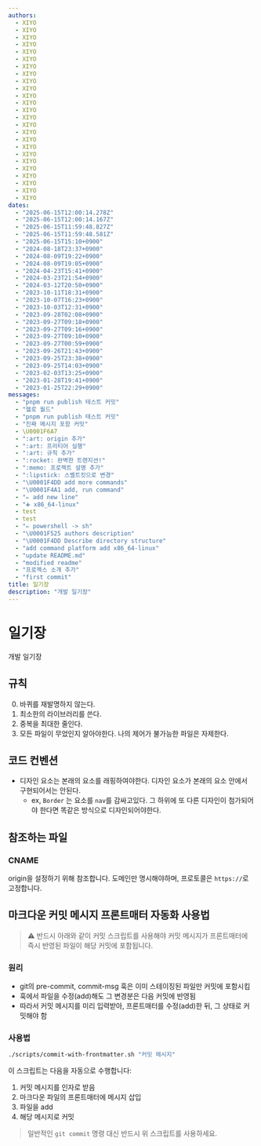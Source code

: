 ```yaml
---
authors:
  - XIYO
  - XIYO
  - XIYO
  - XIYO
  - XIYO
  - XIYO
  - XIYO
  - XIYO
  - XIYO
  - XIYO
  - XIYO
  - XIYO
  - XIYO
  - XIYO
  - XIYO
  - XIYO
  - XIYO
  - XIYO
  - XIYO
  - XIYO
  - XIYO
  - XIYO
  - XIYO
  - XIYO
  - XIYO
dates:
  - "2025-06-15T12:00:14.278Z"
  - "2025-06-15T12:00:14.167Z"
  - "2025-06-15T11:59:48.827Z"
  - "2025-06-15T11:59:48.581Z"
  - "2025-06-15T15:10+0900"
  - "2024-08-18T23:37+0900"
  - "2024-08-09T19:22+0900"
  - "2024-08-09T19:05+0900"
  - "2024-04-23T15:41+0900"
  - "2024-03-23T21:54+0900"
  - "2024-03-12T20:50+0900"
  - "2023-10-11T18:31+0900"
  - "2023-10-07T16:23+0900"
  - "2023-10-03T12:31+0900"
  - "2023-09-28T02:08+0900"
  - "2023-09-27T09:18+0900"
  - "2023-09-27T09:16+0900"
  - "2023-09-27T09:10+0900"
  - "2023-09-27T00:59+0900"
  - "2023-09-26T21:43+0900"
  - "2023-09-25T23:38+0900"
  - "2023-09-25T14:03+0900"
  - "2023-02-03T13:25+0900"
  - "2023-01-28T19:41+0900"
  - "2023-01-25T22:29+0900"
messages:
  - "pnpm run publish 테스트 커밋"
  - "헬로 월드"
  - "pnpm run publish 테스트 커밋"
  - "진짜 메시지 포함 커밋"
  - \U0001F6A7
  - ":art: origin 추가"
  - ":art: 프리티어 실행"
  - ":art: 규칙 추가"
  - ":rocket: 완벽한 트랜지션!"
  - ":memo: 프로젝트 설명 추가"
  - ":lipstick: 스벨트킷으로 변경"
  - "\U0001F4DD add more commands"
  - "\U0001F4A1 add, run command"
  - "✏️ add new line"
  - "➕ x86_64-linux"
  - test
  - test
  - "✏️ powershell -> sh"
  - "\U0001F525 authors description"
  - "\U0001F4DD Describe directory structure"
  - "add command platform add x86_64-linux"
  - "update README.md"
  - "modified readme"
  - "프로젝스 소개 추가"
  - "first commit"
title: 일기장
description: "개발 일기장"
---
```

# 일기장

개발 일기장

## 규칙

0. 바퀴를 재발명하지 않는다.
1. 최소한의 라이브러리를 쓴다.
2. 중복을 최대한 줄인다.
3. 모든 파일이 무었인지 알아야한다. 나의 제어가 불가능한 파일은 자제한다.

## 코드 컨벤션

- 디자인 요소는 본래의 요소를 래핑하여야한다. 디자인 요소가 본래의 요소 안에서 구현되어서는 안된다.
  - ex, `Border` 는 요소를 `nav`를 감싸고있다. 그 하위에 또 다른 디자인이 첨가되어야 한다면 똑같은 방식으로 디자인되어야한다.

## 참조하는 파일

### CNAME

origin을 설정하기 위해 참조합니다.
도메인만 명시해야하며, 프로토콜은 `https://`로 고정합니다.

<!-- Husky 테스트를 위한 주석 -->

## 마크다운 커밋 메시지 프론트매터 자동화 사용법

> ⚠️ 반드시 아래와 같이 커밋 스크립트를 사용해야 커밋 메시지가 프론트매터에 즉시 반영된 파일이 해당 커밋에 포함됩니다.

### 원리
- git의 pre-commit, commit-msg 훅은 이미 스테이징된 파일만 커밋에 포함시킴
- 훅에서 파일을 수정(add)해도 그 변경분은 다음 커밋에 반영됨
- 따라서 커밋 메시지를 미리 입력받아, 프론트매터를 수정(add)한 뒤, 그 상태로 커밋해야 함

### 사용법

```sh
./scripts/commit-with-frontmatter.sh "커밋 메시지"
```

이 스크립트는 다음을 자동으로 수행합니다:
1. 커밋 메시지를 인자로 받음
2. 마크다운 파일의 프론트매터에 메시지 삽입
3. 파일을 add
4. 해당 메시지로 커밋

> 일반적인 `git commit` 명령 대신 반드시 위 스크립트를 사용하세요.
